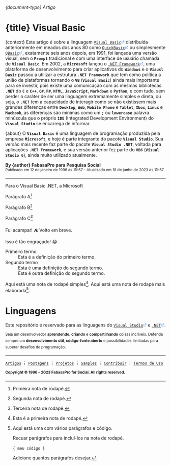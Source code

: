 ###### {document-type} Artigo

# {title} Visual Basic

{context} Este artigo é sobre a linguagem [`Visual Basic`<img src="https://github.com/poitanotalk/resources/blob/main/svg/tools/externallink.svg" alt="base octocat svg" width="11" height="11" />](https://learn.microsoft.com/pt-br/dotnet/visual-basic) distribuída anteriormente em meados dos anos 80 como [`QuickBasic`<img src="https://github.com/poitanotalk/resources/blob/main/svg/tools/externallink.svg" alt="base octocat svg" width="11" height="11" />](https://winworldpc.com/product/quickbasic/1x) ou simplesmente [`QBasic`<img src="https://github.com/poitanotalk/resources/blob/main/svg/tools/externallink.svg" alt="base octocat svg" width="11" height="11" />](https://winworldpc.com/product/quickbasic/1x), exatamente seis anos depois, em 1991, foi lançada uma versão visual, sem o __`Prompt`__ tradicional e com uma interface de usuário chamada de __`Visual Basic`__. Em 2002, a __`Microsoft`__ lançou o [`.NET Framework`<img src="https://github.com/poitanotalk/resources/blob/main/svg/tools/externallink.svg" alt="base octocat svg" width="11" height="11" />](https://learn.microsoft.com/pt-br/dotnet/core/introduction#:~:text=ambientes%20de%20destino.-,Hist%C3%B3ria%20do%20.,para%20criar%20aplicativos%20do%20Windows.), uma plataforma de desenvolvimento para criar aplicativos do __`Windows`__ e o __`Viausl Basic`__ passou a utilizar a estrutura __`.NET Framework`__ que tem como política a união de plataformas tornando o __`VB`__ (__`Visual Basic`__) ainda mais importante para se investir, pois existe uma comunicação com as mesmas bibliotecas __`.NET`__ do __`C`__ e __`C++`__, __`C#`__, __`F#`__, __`HTML`__, __`JavaScript`__, __`Markdown`__ e __`Python`__, e com tudo, sem perder o caráter de ser uma linguagem extremamente simples e direta, ou seja, o __`.NET`__ tem a capacidade de interagir como se não existissem mais grandes diferenças entre __`Desktop`__, __`Web`__, __`Mobile Phone`__ e __`Tablet`__, __`Xbox`__, __`Linux`__ e __`Macbook`__, as diferenças são mínimas como um __`;`__ ou __`lowercase`__ palavra minúscula que o próprio __`IDE`__ (Integrated Development Environment) do __`Visual Studio`__ se encarrega de informar.

{about} O __`Visual Basic`__ é uma linguagem de programação produzida pela empresa __`Microsoft`__, e hoje é parte integrante do pacote __`Visual Studio`__. Sua versão mais recente faz parte do pacote __`Visual Studio .NET`__, voltada para aplicações __`.NET Framework`__, e sua versão anterior fez parte do __`VB6`__ (__`Visual Studio 6`__), ainda muito utilizado atualmente.

<p><b>By {author} FabasaPro para Pesquisa Social</b><br />
<sup>Publicado em 12 de janeiro de 1996 às 11h57 - Atualizado em 18 de junho de 2023 às 11h57</sup></p>

---

Para o Visual Basic .NET, a Microsoft 

Parágrafo A[^1]

Parágrafo B[^2]

Parágrafo C[^3]


Fui acampar! :tent: Volto em breve.

Isso é tão engraçado! :joy:


<dl>
  <dt>Primeiro termo</dt>
  <dd>Esta é a definição do primeiro termo.</dd>
  <dt>Segundo termo</dt>
  <dd>Esta é uma definição do segundo termo. </dd>
  <dd>Esta é outra definição do segundo termo.</dd>
</dl>


Aqui está uma nota de rodapé simples[^4]. Aqui está uma nota de rodapé mais elaborada[^bignote].

[^4]: Esta é a primeira nota de rodapé.

[^bignote]: Aqui está uma com vários parágrafos e código.

    Recuar parágrafos para incluí-los na nota de rodapé.

    `{ meu código }`

    Adicione quantos parágrafos desejar.



# Linguagens

Este repositório é reservado para as linguagens do [`Visual Studio`<img src="https://github.com/poitanotalk/resources/blob/main/svg/tools/externallink.svg" alt="base octocat svg" width="11" height="11" />](https://visualstudio.microsoft.com) e [`.NET`<img src="https://github.com/poitanotalk/resources/blob/main/svg/tools/externallink.svg" alt="base octocat svg" width="11" height="11" />](https://dotnet.microsoft.com).

<sup>Seja um desenvolvedor __aprendendo__, __criando__ e __compartilhando__ coisas incríveis. Defenda sempre um __desenvolvimento útil__, __código-fonte aberto__ e possibilidades ilimitadas para superar desafios de programação.</sup>

---

[`Artigos`](https://github.com/poitanotalk) ⋮ [`Postagens`](https://github.com/poitanotalk) ⋮ [`Projetos`](https://github.com/poitanotalk) ⋮ [`Samples`](https://github.com/poitanotalk) ⋮ [`Contribuir`](https://github.com/poitanotalk/source/pulls) ⋮ [`Termos de Uso`](LICENSE)

<sup><b>Copyright © 1996 – 2023 FabasaPro for Social. All rights reserved.</b>


[^1]: Primeira nota de rodapé.
[^2]: Segunda nota de rodapé.
[^3]: Terceira nota de rodapé.
